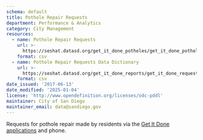 ```yaml
---
schema: default
title: Pothole Repair Requests
department: Performance & Analytics
category: City Management
resources:
  - name: Pothole Repair Requests
    url: >-
      https://seshat.datasd.org/get_it_done_potholes/get_it_done_pothole_requests_datasd.csv
    format: csv
  - name: Pothole Repair Requests Data Dictionary
    url: >-
      https://seshat.datasd.org/get_it_done_reports/get_it_done_requests_dictionary_datasd.csv
    format: csv
date_issued: '2017-06-13'
date_modified: '2025-01-04'
license: 'http://www.opendefinition.org/licenses/odc-pddl'
maintainer: City of San Diego
maintainer_email: data@sandiego.gov
---
```

Requests for pothole repair made by residents via the
<a href="https://www.sandiego.gov/get-it-done" target="_blank" rel="noopener">
Get It Done applications</a> and phone.

